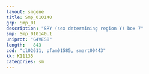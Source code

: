 ```yaml
---
layout: smgene
title: Smp_010140
grp: Smp_01
description: "SRY (sex determining region Y) box 7"
smp: Smp_010140.1
uniprot: "G4VES8"
length:   843
cdd: "cl02611, pfam01585, smart00443"
kk: K11135
categories: sm
---
```


